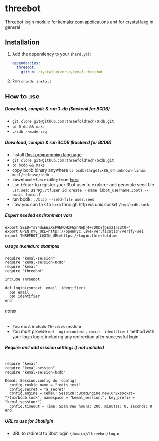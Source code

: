 # threebot

Threebot login module for [kemalcr.com](kemalcr.com) applications and for crystal lang in general

## Installation

1. Add the dependency to your `shard.yml`:

   ```yaml
   dependencies:
     threebot:
       github: crystaluniverse/kemal-threebot
   ```

2. Run `shards install`

## How to use

##### Download, compile & run 0-db (Backend for BCDB)
- `git clone git@github.com:threefoldtech/0-db.git`
- `cd 0-db && make`
- `./zdb --mode seq`

##### Download, compile & run BCDB (Backend for BCDB)
- Install [Rust programming language](https://www.rust-lang.org/tools/install)
- `git clone git@github.com:threefoldtech/bcdb.git`
- `cd bcdb && make`
- copy bcdb binary anywhere `cp bcdb/target/x86_64-unknown-linux-musl/release/bcdb .`
- download `tfuser` utility from [here](https://github.com/crystaluniverse/bcdb-client/releases/download/v0.1/tfuser)
- use `tfuser` to register your 3bot user to explorer and generate seed file `usr.seed` using `./tfuser id create --name {3bot_username.3bot} --email {email}`
- run bcdb : `./bcdb --seed-file user.seed `
- now you can talk to `bcdb` through http via unix socket `/tmp/bcdb.sock`

##### Export needed environment vars
```
export SEED="sY4dAEWZXsPQEMOHzP65hNeDr4+7D0D6fbEm2In22t0="
export OPEN_KYC_URL=https://openkyc.live/verification/verify-sei
export THREEBOT_LOGIN_URL=https://login.threefold.me
```
##### Usage (Kemal.rc example)

```crystal
require "kemal-session"
require "kemal-session-bcdb"
require "kemal"
require "threebot"

include Threebot

def login(context, email, identifier)
  pp! email
  pp! identifier
end
```
###### notes
- You must include `Threebot` module
- You must provide `def login(context, email, identifier)` method with your login logic, including any redirection after successful login

##### Require and add session settings if not included
```crystal

require "kemal"
require "kemal-session"
require "kemal-session-bcdb"

Kemal::Session.config do |config|
  config.cookie_name = "redis_test"
  config.secret = "a_secret"
  config.engine = Kemal::Session::BcdbEngine.new(unixsocket= "/tmp/bcdb.sock", namespace = "kemal_sessions", key_prefix = "kemal:session:")
  config.timeout = Time::Span.new hours: 200, minutes: 0, seconds: 0
end
```

##### URL to use for 3botligin
- URL to redirect to 3bot login   `{domain}/threebot/login`